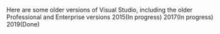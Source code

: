 Here are some older versions of Visual Studio, including the older Professional and Enterprise versions
2015(In progress)
2017(In progress)
2019(Done)
